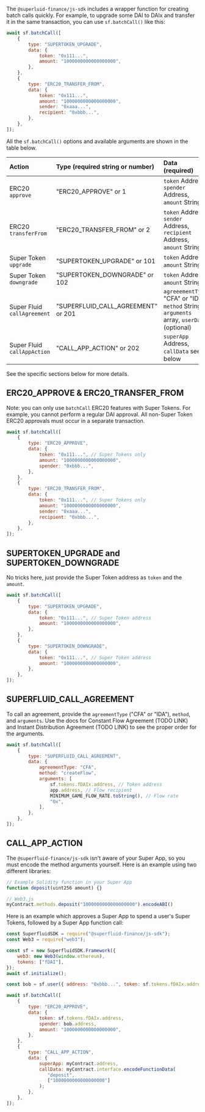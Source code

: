 The `@superluid-finance/js-sdk` includes a wrapper function for creating batch calls quickly. For example, to upgrade some DAI to DAIx and transfer it in the same transaction, you can use `sf.batchCall()` like this:

```js
await sf.batchCall([
    {
        type: "SUPERTOKEN_UPGRADE",
        data: {
            token: "0x111...",
            amount: "1000000000000000000",
        },
    },
    {
        type: "ERC20_TRANSFER_FROM",
        data: {
            token: "0x111...",
            amount: "1000000000000000000",
            sender: "0xaaa...",
            recipient: "0xbbb...",
        },
    },
]);
```

All the `sf.batchCall()` options and available arguments are shown in the table below.

| Action                      | Type (required string or number)   | Data (required)                                                                            |
| :-------------------------- | :--------------------------------- | :----------------------------------------------------------------------------------------- |
| ERC20 `approve`             | "ERC20_APPROVE" or 1               | `token` Address, `spender` Address, `amount` String                                        |
| ERC20 `transferFrom`        | "ERC20_TRANSFER_FROM" or 2         | `token` Address, `sender` Address, `recipient` Address, `amount` String                    |
| Super Token `upgrade`       | "SUPERTOKEN_UPGRADE" or 101        | `token` Address, `amount` String                                                           |
| Super Token `downgrade`     | "SUPERTOKEN_DOWNGRADE" or 102      | `token` Address, `amount` String                                                           |
| Super Fluid `callAgreement` | "SUPERFLUID_CALL_AGREEMENT" or 201 | `agreeementType` "CFA" or "IDA", `method` String, `arguments` array, `userData` (optional) |
| Super Fluid `callAppAction` | "CALL_APP_ACTION" or 202           | `superApp` Address, `callData` see below                                                   |

See the specific sections below for more details.

## ERC20_APPROVE & ERC20_TRANSFER_FROM

Note: you can only use `batchCall` ERC20 features with Super Tokens. For example, you cannot perform a regular DAI approval. All non-Super Token ERC20 approvals must occur in a separate transaction.

```js
await sf.batchCall([
    {
        type: "ERC20_APPROVE",
        data: {
            token: "0x111...", // Super Tokens only
            amount: "1000000000000000000",
            spender: "0xbbb...",
        },
    },
    {
        type: "ERC20_TRANSFER_FROM",
        data: {
            token: "0x111...", // Super Tokens only
            amount: "1000000000000000000",
            sender: "0xaaa...",
            recipient: "0xbbb...",
        },
    },
]);
```

## SUPERTOKEN_UPGRADE and SUPERTOKEN_DOWNGRADE

No tricks here, just provide the Super Token address as `token` and the `amount`.

```js
await sf.batchCall([
    {
        type: "SUPERTOKEN_UPGRADE",
        data: {
            token: "0x111...", // Super Token address
            amount: "1000000000000000000",
        },
    },
    {
        type: "SUPERTOKEN_DOWNGRADE",
        data: {
            token: "0x111...", // Super Token address
            amount: "1000000000000000000",
        },
    },
]);
```

## SUPERFLUID_CALL_AGREEMENT

To call an agreement, provide the `agreementType` ("CFA" or "IDA"), `method`, and `arguments`. Use the docs for Constant Flow Agreement (TODO LINK) and Instant Distribution Agreement (TODO LINK) to see the proper order for the arguments.

```js
await sf.batchCall([
    {
        type: "SUPERFLUID_CALL_AGREEMENT",
        data: {
            agreementType: "CFA",
            method: "createFlow",
            arguments: [
                sf.tokens.fDAIx.address, // Token address
                app.address, // Flow recipient
                MINIMUM_GAME_FLOW_RATE.toString(), // Flow rate
                "0x",
            ],
        },
    },
]);
```

## CALL_APP_ACTION

The `@superfluid-finance/js-sdk` isn't aware of your Super App, so you must encode the method arguments yourself. Here is an example using two different libraries:

```js
// Example Solidity function in your Super App
function deposit(uint256 amount) {}

// Web3.js
myContract.methods.deposit("1000000000000000000").encodeABI()
```

Here is an example which approves a Super App to spend a user's Super Tokens, followed by a Super App function call:

```js
const SuperfluidSDK = require("@superfluid-finance/js-sdk");
const Web3 = require("web3");

const sf = new SuperfluidSDK.Framework({
    web3: new Web3(window.ethereum),
    tokens: ["fDAI"],
});
await sf.initialize();

const bob = sf.user({ address: "0xbbb...", token: sf.tokens.fDAIx.address });

await sf.batchCall([
    {
        type: "ERC20_APPROVE",
        data: {
            token: sf.tokens.fDAIx.address,
            spender: bob.address,
            amount: "1000000000000000000",
        },
    },
    {
        type: "CALL_APP_ACTION",
        data: {
            superApp: myContract.address,
            callData: myContract.interface.encodeFunctionData(
               "deposit",
               ["1000000000000000000"]
            );
        },
    },
]);
```
